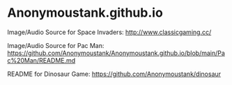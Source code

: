 # Anonymoustank.github.io

Image/Audio Source for Space Invaders: http://www.classicgaming.cc/

Image/Audio Source for Pac Man: https://github.com/Anonymoustank/Anonymoustank.github.io/blob/main/Pac%20Man/README.md 

README for Dinosaur Game: https://github.com/Anonymoustank/dinosaur 
